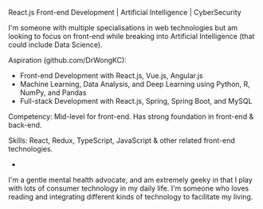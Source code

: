 React.js Front-end Development | Artificial Intelligence | CyberSecurity

I'm someone with multiple specialisations in web technologies but am looking to focus on front-end while breaking into Artificial Intelligence (that could include Data Science).

Aspiration (github.com/DrWongKC):
- Front-end Development with React.js, Vue.js, Angular.js
- Machine Learning, Data Analysis, and Deep Learning using Python, R, NumPy, and Pandas
- Full-stack Development with React.js, Spring, Spring Boot, and MySQL

Competency:
Mid-level for front-end. Has strong foundation in front-end & back-end.

Skills:
React, Redux, TypeScript, JavaScript & other related front-end technologies.

*

I'm a gentle mental health advocate, and am extremely geeky in that I play with lots of consumer technology in my daily life. I'm someone who loves reading and integrating different kinds of technology to facilitate my living.
